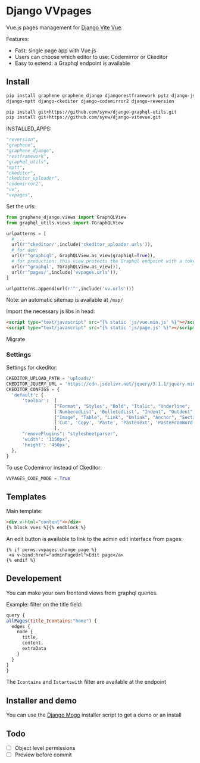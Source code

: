 # Django VVpages

Vue.js pages management for [Django Vite Vue](https://github.com/synw/django-vitevue). 

Features:

- Fast: single page app with Vue.js
- Users can choose which editor to use: Codemirror or Ckeditor
- Easy to extend: a Graphql endpoint is available

## Install

  ```bash
pip install graphene graphene_django djangorestframework pytz django-jsonfield django-filter \
django-mptt django-ckeditor django-codemirror2 django-reversion

pip install git+https://github.com/synw/django-graphql-utils.git
pip install git+https://github.com/synw/django-vitevue.git
  ```
 
INSTALLED_APPS:

  ```python
"reversion",
"graphene",
"graphene_django",
"restframework",
"graphql_utils",
"mptt",
"ckeditor",
"ckeditor_uploader",
"codemirror2",
"vv",
"vvpages",
  ```

Set the urls:

  ```python
from graphene_django.views import GraphQLView
from graphql_utils.views import TGraphQLView

urlpatterns = [
	# ...	
	url(r'^ckeditor/',include('ckeditor_uploader.urls')),
	# for dev:
	url(r'^graphiql', GraphQLView.as_view(graphiql=True)),
	# for production: this view protects the Graphql endpoint with a token
    url(r'^graphql', TGraphQLView.as_view()),
    url(r'^pages/',include('vvpages.urls')),
]

urlpatterns.append(url(r'^',include('vv.urls')))
  ```

Note: an automatic sitemap is available at `/map/`

Import the necessary js libs in head:

  ```html
<script type="text/javascript" src="{% static 'js/vue.min.js' %}"></script>
<script type="text/javascript" src="{% static 'js/page.js' %}"></script>
  ```
Migrate

### Settings

Settings for ckeditor:

  ```python
CKEDITOR_UPLOAD_PATH = 'uploads/'
CKEDITOR_JQUERY_URL = 'https://cdn.jsdelivr.net/jquery/3.1.1/jquery.min.js'
CKEDITOR_CONFIGS = {
    'default': {
        'toolbar':  [
                    ["Format", "Styles", "Bold", "Italic", "Underline", '-', 'RemoveFormat'],
                    ['NumberedList', 'BulletedList', "Indent", "Outdent", 'JustifyLeft', 'JustifyCenter','JustifyRight', 'JustifyBlock'],
                    ["Image", "Table", "Link", "Unlink", "Anchor", "SectionLink", "Subscript", "Superscript"], ['Undo', 'Redo'],
                    ['Cut', 'Copy', 'Paste', 'PasteText', 'PasteFromWord'],["Source", "Maximize"],
                    ],
        "removePlugins": "stylesheetparser",
        'width': '1150px',
        'height': '450px',
    },
}
  ```

To use Codemirror instead of Ckeditor:

  ```python
VVPAGES_CODE_MODE = True
  ```
 
## Templates
 
Main template:

  ```html
<div v-html="content"></div>
{% block vues %}{% endblock %}
  ```
 
 An edit button is available to link to the admin edit interface from pages:
 
   ```django
{% if perms.vvpages.change_page %}
	<a v-bind:href="adminPageUrl">Edit page</a>
{% endif %}
  ```
  
## Developement

You can make your own frontend views from graphql queries.

Example: filter on the title field:

  ```javascript
query {
  allPages(title_Icontains:"home") {
    edges {
      node {
        title,
        content,
        extraData
      }
    }
  }
}
  ```

The `Icontains` and `Istartswith` filter are available at the endpoint

## Installer and demo

You can use the [Django Mogo](https://github.com/synw/django-mogo) installer script to get a demo or an install

## Todo
 
 - [ ] Object level permissions
 - [ ] Preview before commit
